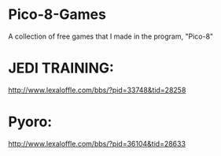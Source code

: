# Pico-8-Games
A collection of free games that I made in the program, "Pico-8"

# JEDI TRAINING:  
http://www.lexaloffle.com/bbs/?pid=33748&tid=28258
# Pyoro:  
http://www.lexaloffle.com/bbs/?pid=36104&tid=28633
